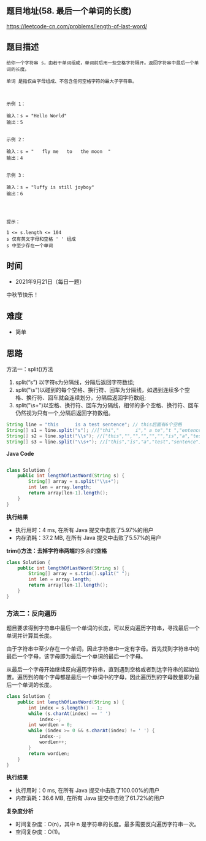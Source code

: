 
## 题目地址(58. 最后一个单词的长度)

https://leetcode-cn.com/problems/length-of-last-word/

## 题目描述

```
给你一个字符串 s，由若干单词组成，单词前后用一些空格字符隔开。返回字符串中最后一个单词的长度。

单词 是指仅由字母组成、不包含任何空格字符的最大子字符串。

 

示例 1：

输入：s = "Hello World"
输出：5


示例 2：

输入：s = "   fly me   to   the moon  "
输出：4


示例 3：

输入：s = "luffy is still joyboy"
输出：6


 

提示：

1 <= s.length <= 104
s 仅有英文字母和空格 ' ' 组成
s 中至少存在一个单词
```

## 时间

- 2021年9月21日（每日一题）

中秋节快乐！

## 难度

- 简单

## 思路

方法一：split()方法
1. split(“s”) 以字符s为分隔线，分隔后返回字符数组;
2. split("\s")以碰到的每个空格、换行符、回车为分隔线，如遇到连续多个空格、换行符、回车就会连续划分，分隔后返回字符数组;
3. split("\s+")以空格、换行符、回车为分隔线，相邻的多个空格、换行符、回车仍然视为只有一个,分隔后返回字符数组。
```java
String line = "this      is a test sentence"; // this后面有6个空格
String[] s1 = line.split("s"); //["thi","      i"," a te","t ","entence"]
String[] s2 = line.split("\\s"); //["this","","","","","","is","a","test","sentence"]
String[] s3 = line.split("\\s+"); //["this","is","a","test","sentence"]
```


**Java Code**

```java

class Solution {
    public int lengthOfLastWord(String s) {
        String[] array = s.split("\\s+");
        int len = array.length;
        return array[len-1].length();
    }
}

```
**执行结果**

- 执行用时：4 ms, 在所有 Java 提交中击败了5.97%的用户
- 内存消耗：37.2 MB, 在所有 Java 提交中击败了5.57%的用户


**trim()**方法：去掉字符串**两端**的多余的**空格**
```java
class Solution {
    public int lengthOfLastWord(String s) {
        String[] array = s.trim().split(" ");
        int len = array.length;
        return array[len-1].length();
    }
}
```

### 方法二：反向遍历
题目要求得到字符串中最后一个单词的长度，可以反向遍历字符串，寻找最后一个单词并计算其长度。

由于字符串中至少存在一个单词，因此字符串中一定有字母。首先找到字符串中的最后一个字母，该字母即为最后一个单词的最后一个字母。

从最后一个字母开始继续反向遍历字符串，直到遇到空格或者到达字符串的起始位置。遍历到的每个字母都是最后一个单词中的字母，因此遍历到的字母数量即为最后一个单词的长度。

```java
class Solution {
    public int lengthOfLastWord(String s) {
        int index = s.length() - 1;
        while (s.charAt(index) == ' ')
            index--;
        int wordLen = 0;
        while (index >= 0 && s.charAt(index) != ' ') {
            index--;
            wordLen++;
        }
        return wordLen;
    }
}
```

**执行结果**

- 执行用时：0 ms, 在所有 Java 提交中击败了100.00%的用户
- 内存消耗：36.6 MB, 在所有 Java 提交中击败了61.72%的用户

**复杂度分析**

- 时间复杂度：O(n)，其中 n 是字符串的长度。最多需要反向遍历字符串一次。
- 空间复杂度：O(1)。
